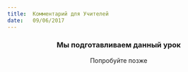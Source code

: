 ```yaml
---
title:  Комментарий для Учителей
date:   09/06/2017
---
```


### <center>Мы подготавливаем данный урок</center>
<center>Попробуйте позже</center>